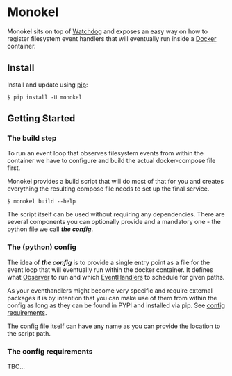 # Monokel
Monokel sits on top of [Watchdog](https://pythonhosted.org/watchdog/) and exposes an easy way on how to register filesystem event handlers that will eventually run inside a [Docker](https://www.docker.com/) container.

## Install

Install and update using [pip](https://pip.pypa.io/en/stable/getting-started/):

```
$ pip install -U monokel
```

## Getting Started

### The build step
To run an event loop that observes filesystem events from within the container we have to configure and build the actual docker-compose file first.

Monokel provides a build script that will do most of that for you and creates everything the resulting compose file needs to set up the final service. 

```
$ monokel build --help
```

The script itself can be used without requiring any dependencies. There are several components you can optionally provide and a mandatory one - the python file we call **_the config_**.

### The (python) config
The idea of **_the config_** is to provide a single entry point as a file for the event loop that will eventually run within the docker container. It defines what [Observer](https://pythonhosted.org/watchdog/api.html#module-watchdog.observers) to run and which [EventHandlers](https://pythonhosted.org/watchdog/api.html#module-watchdog.events) to schedule for given paths. 

As your eventhandlers might become very specific and require external packages it is by intention that you can make use of them from within the config as long as they can be found in PYPI and installed via pip. See [config requirements](https://github.com/rkoschmitzky/monokel/blob/main/README.md#the-config-requirements).

The config file itself can have any name as you can provide the location to the script path.

### The config requirements
TBC...
